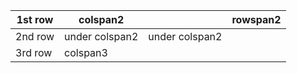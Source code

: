 | 1st row | colspan2       |                | rowspan2 |
|---------|----------------|----------------|----------|
| 2nd row | under colspan2 | under colspan2 |          |
| 3rd row | colspan3       |                |          |
